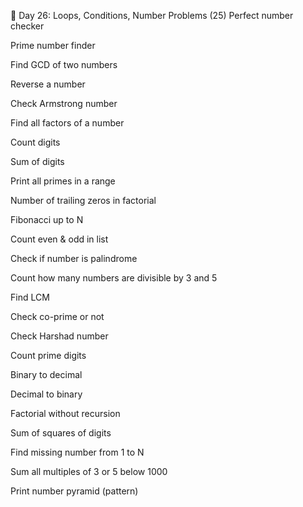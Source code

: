 📘 Day 26: Loops, Conditions, Number Problems (25)
Perfect number checker

Prime number finder

Find GCD of two numbers

Reverse a number

Check Armstrong number

Find all factors of a number

Count digits

Sum of digits

Print all primes in a range

Number of trailing zeros in factorial

Fibonacci up to N

Count even & odd in list

Check if number is palindrome

Count how many numbers are divisible by 3 and 5

Find LCM

Check co-prime or not

Check Harshad number

Count prime digits

Binary to decimal

Decimal to binary

Factorial without recursion

Sum of squares of digits

Find missing number from 1 to N

Sum all multiples of 3 or 5 below 1000

Print number pyramid (pattern)
